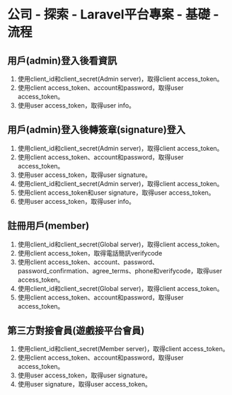 # 公司 - 探索 - Laravel平台專案 - 基礎 - 流程

## 用戶(admin)登入後看資訊
1. 使用client_id和client_secret(Admin server)，取得client access_token。
2. 使用client access_token、account和password，取得user access_token。
3. 使用user access_token，取得user info。

## 用戶(admin)登入後轉簽章(signature)登入
1. 使用client_id和client_secret(Admin server)，取得client access_token。
2. 使用client access_token、account和password，取得user access_token。
3. 使用user access_token，取得user signature。
4. 使用client_id和client_secret(Admin server)，取得client access_token。
5. 使用client access_token和user signature，取得user access_token。
6. 使用user access_token，取得user info。

## 註冊用戶(member)
1. 使用client_id和client_secret(Global server)，取得client access_token。
2. 使用client access_token，取得電話簡訊verifycode
3. 使用client access_token、account、password、password_confirmation、agree_terms、phone和verifycode，取得user access_token。
4. 使用client_id和client_secret(Global server)，取得client access_token。
3. 使用client access_token、account和password，取得user access_token。

## 第三方對接會員(遊戲接平台會員)
1. 使用client_id和client_secret(Member server)，取得client access_token。
2. 使用client access_token、account和password，取得user access_token。
3. 使用user access_token，取得user signature。
4. 使用user signature，取得user access_token。
